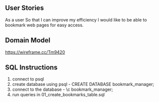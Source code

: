 ## User Stories 

As a user
So that I can improve my efficiency I would like to be able to
bookmark web pages for easy access.

## Domain Model
https://wireframe.cc/Tm9420

## SQL Instructions
1. connect to psql
2. create database using psql - CREATE DATABASE bookmark_manager;
3. connect to the database - \c bookmark_manager;
4. run queries in 01_create_bookmarks_table.sql